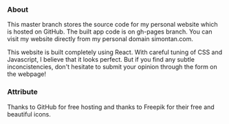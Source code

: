### About


This master branch stores the source code for my personal website which is hosted on GitHub. The built app code is on gh-pages branch. You can visit my website directly from my personal domain simontan.com.

This website is built completely using React. With careful tuning of CSS and Javascript, I believe that it looks perfect. But if you find any subtle inconcistencies, don't hesitate to submit your opinion through the form on the webpage! 

### Attribute

Thanks to GitHub for free hosting and thanks to Freepik for their free and beautiful icons.